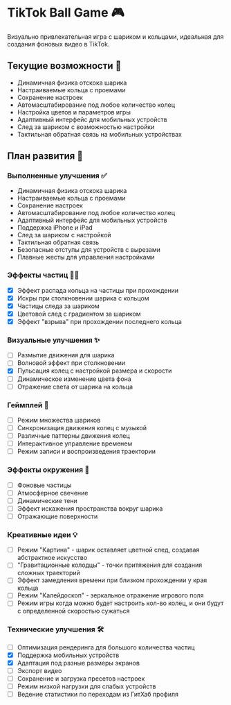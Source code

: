 # TikTok Ball Game 🎮

Визуально привлекательная игра с шариком и кольцами, идеальная для создания фоновых видео в TikTok.

## Текущие возможности 🎯

- Динамичная физика отскока шарика
- Настраиваемые кольца с проемами
- Сохранение настроек
- Автомасштабирование под любое количество колец
- Настройка цветов и параметров игры
- Адаптивный интерфейс для мобильных устройств
- След за шариком с возможностью настройки
- Тактильная обратная связь на мобильных устройствах

## План развития 🚀

### Выполненные улучшения ✅

- Динамичная физика отскока шарика
- Настраиваемые кольца с проемами
- Сохранение настроек
- Автомасштабирование под любое количество колец
- Адаптивный интерфейс для мобильных устройств
- Поддержка iPhone и iPad
- След за шариком с настройкой
- Тактильная обратная связь
- Безопасные отступы для устройств с вырезами
- Плавные жесты для управления настройками

### Эффекты частиц 🌟✅

- [x] Эффект распада кольца на частицы при прохождении
- [x] Искры при столкновении шарика с кольцом
- [x] Частицы следа за шариком
- [x] Цветовой след с градиентом за шариком
- [x] Эффект "взрыва" при прохождении последнего кольца

### Визуальные улучшения ✨

- [ ] Размытие движения для шарика
- [ ] Волновой эффект при столкновении
- [x] Пульсация колец с настройкой размера и скорости
- [ ] Динамическое изменение цвета фона
- [ ] Отражение света от шарика на кольца

### Геймплей 🎲

- [ ] Режим множества шариков
- [ ] Синхронизация движения колец с музыкой
- [ ] Различные паттерны движения колец
- [ ] Интерактивное управление временем
- [ ] Режим записи и воспроизведения траектории

### Эффекты окружения 🌈

- [ ] Фоновые частицы
- [ ] Атмосферное свечение
- [ ] Динамические тени
- [ ] Эффект искажения пространства вокруг шарика
- [ ] Отражающие поверхности

### Креативные идеи 💡

- [ ] Режим "Картина" - шарик оставляет цветной след, создавая абстрактное искусство
- [ ] "Гравитационные колодцы" - точки притяжения для создания сложных траекторий
- [ ] Эффект замедления времени при близком прохождении у края кольца
- [ ] Режим "Калейдоскоп" - зеркальное отражение игрового поля
- [ ] Режим игры когда можно будет настроить кол-во колец, и они будут с определенной скоростью сужаться

### Технические улучшения 🛠

- [ ] Оптимизация рендеринга для большого количества частиц
- [x] Поддержка мобильных устройств
- [x] Адаптация под разные размеры экранов
- [ ] Экспорт видео
- [ ] Сохранение и загрузка пресетов настроек
- [ ] Режим низкой нагрузки для слабых устройств
- [ ] Ведение статистики по переходам из ГитХаб профиля
